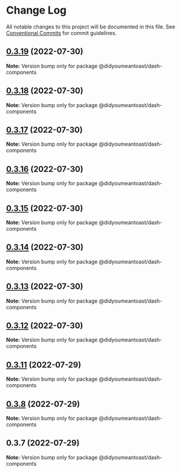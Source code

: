# Change Log

All notable changes to this project will be documented in this file.
See [Conventional Commits](https://conventionalcommits.org) for commit guidelines.

## [0.3.19](https://github.com/ionic-team/stencil-component-starter/compare/@didyoumeantoast/dash-components@0.3.18...@didyoumeantoast/dash-components@0.3.19) (2022-07-30)

**Note:** Version bump only for package @didyoumeantoast/dash-components





## [0.3.18](https://github.com/ionic-team/stencil-component-starter/compare/@didyoumeantoast/dash-components@0.3.17...@didyoumeantoast/dash-components@0.3.18) (2022-07-30)

**Note:** Version bump only for package @didyoumeantoast/dash-components





## [0.3.17](https://github.com/ionic-team/stencil-component-starter/compare/@didyoumeantoast/dash-components@0.3.16...@didyoumeantoast/dash-components@0.3.17) (2022-07-30)

**Note:** Version bump only for package @didyoumeantoast/dash-components





## [0.3.16](https://github.com/ionic-team/stencil-component-starter/compare/@didyoumeantoast/dash-components@0.3.15...@didyoumeantoast/dash-components@0.3.16) (2022-07-30)

**Note:** Version bump only for package @didyoumeantoast/dash-components





## [0.3.15](https://github.com/ionic-team/stencil-component-starter/compare/@didyoumeantoast/dash-components@0.3.14...@didyoumeantoast/dash-components@0.3.15) (2022-07-30)

**Note:** Version bump only for package @didyoumeantoast/dash-components





## [0.3.14](https://github.com/ionic-team/stencil-component-starter/compare/@didyoumeantoast/dash-components@0.3.13...@didyoumeantoast/dash-components@0.3.14) (2022-07-30)

**Note:** Version bump only for package @didyoumeantoast/dash-components





## [0.3.13](https://github.com/ionic-team/stencil-component-starter/compare/@didyoumeantoast/dash-components@0.3.12...@didyoumeantoast/dash-components@0.3.13) (2022-07-30)

**Note:** Version bump only for package @didyoumeantoast/dash-components





## [0.3.12](https://github.com/ionic-team/stencil-component-starter/compare/@didyoumeantoast/dash-components@0.3.11...@didyoumeantoast/dash-components@0.3.12) (2022-07-30)

**Note:** Version bump only for package @didyoumeantoast/dash-components





## [0.3.11](https://github.com/ionic-team/stencil-component-starter/compare/@didyoumeantoast/dash-components@0.3.10...@didyoumeantoast/dash-components@0.3.11) (2022-07-29)

**Note:** Version bump only for package @didyoumeantoast/dash-components





## [0.3.8](https://github.com/ionic-team/stencil-component-starter/compare/@didyoumeantoast/dash-components@0.3.7...@didyoumeantoast/dash-components@0.3.8) (2022-07-29)

**Note:** Version bump only for package @didyoumeantoast/dash-components





## 0.3.7 (2022-07-29)

**Note:** Version bump only for package @didyoumeantoast/dash-components
